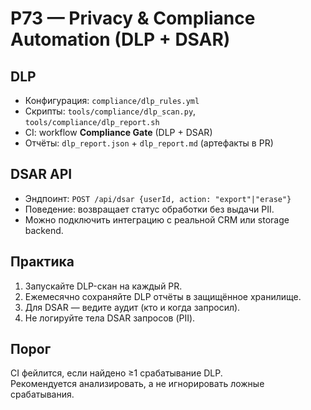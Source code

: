 # P73 — Privacy & Compliance Automation (DLP + DSAR)

## DLP
- Конфигурация: `compliance/dlp_rules.yml`
- Скрипты: `tools/compliance/dlp_scan.py`, `tools/compliance/dlp_report.sh`
- CI: workflow **Compliance Gate** (DLP + DSAR)
- Отчёты: `dlp_report.json` + `dlp_report.md` (артефакты в PR)

## DSAR API
- Эндпоинт: `POST /api/dsar {userId, action: "export"|"erase"}`
- Поведение: возвращает статус обработки без выдачи PII.
- Можно подключить интеграцию с реальной CRM или storage backend.

## Практика
1. Запускайте DLP-скан на каждый PR.
2. Ежемесячно сохраняйте DLP отчёты в защищённое хранилище.
3. Для DSAR — ведите аудит (кто и когда запросил).
4. Не логируйте тела DSAR запросов (PII).

## Порог
CI фейлится, если найдено ≥1 срабатывание DLP.  
Рекомендуется анализировать, а не игнорировать ложные срабатывания.
